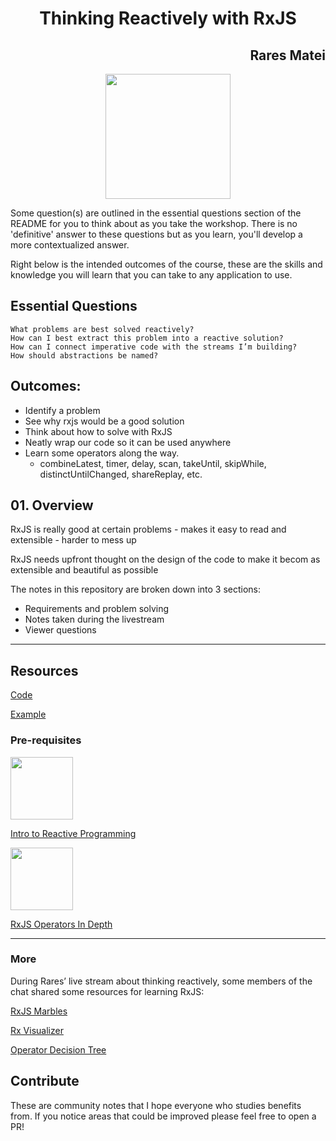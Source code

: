 <h1 align="center">Thinking Reactively with RxJS</h1>
<h2 align="right">Rares Matei</h2>

<p align="center"><img src="https://d2eip9sf3oo6c2.cloudfront.net/tags/images/000/000/375/thumb/rxlogo.png" width="200"></p>

Some question(s) are outlined in the essential questions section of the README for you to think about as you take the workshop. There is no 'definitive' answer to these questions but as you learn, you'll develop a more contextualized answer.

Right below is the intended outcomes of the course, these are the skills and knowledge you will learn that you can take to any application to use.

## Essential Questions
    What problems are best solved reactively?
    How can I best extract this problem into a reactive solution?
    How can I connect imperative code with the streams I’m building?
    How should abstractions be named?

## Outcomes:

- Identify a problem
- See why rxjs would be a good solution
- Think about how to solve with RxJS
- Neatly wrap our code so it can be used anywhere
- Learn some operators along the way.
  - combineLatest, timer, delay, scan, takeUntil, skipWhile, distinctUntilChanged, shareReplay, etc.



## 01. Overview

RxJS is really good at certain problems - makes it easy to read and extensible - harder to mess up

RxJS needs upfront thought on the design of the code to make it becom as extensible and beautiful as possible

The notes in this repository are broken down into 3 sections:   
- Requirements and problem solving
- Notes taken during the livestream
- Viewer questions

---

## Resources
[Code](https://gitlab.com/rarmatei/egghead-reactive-solutions/tree/master/src/lesson-code)

[Example](https://vigilant-visvesvaraya-945613.netlify.com/)

### Pre-requisites

[<p class=""><img src="https://d2eip9sf3oo6c2.cloudfront.net/series/square_covers/000/000/020/square_480/EGH_IntrotoReactive.png" width="100"></p>
Intro to Reactive Programming
](https://egghead.io/courses/introduction-to-reactive-programming)

[<p ><img src="https://d2eip9sf3oo6c2.cloudfront.net/series/square_covers/000/000/034/square_480/EGH_IntroReactive_sq.png" width="100"></p>
RxJS Operators In Depth](https://egghead.io/courses/rxjs-beyond-the-basics-operators-in-depth)


---
### More

During Rares’ live stream about thinking reactively, some members of the chat shared some resources for learning RxJS:

[RxJS Marbles](https://rxmarbles.com/)

[Rx Visualizer](https://rxviz.com/)

[Operator Decision Tree](https://rxjs.dev/operator-decision-tree)


## Contribute
These are community notes that I hope everyone who studies benefits from. If you notice areas that could be improved please feel free to open a PR!